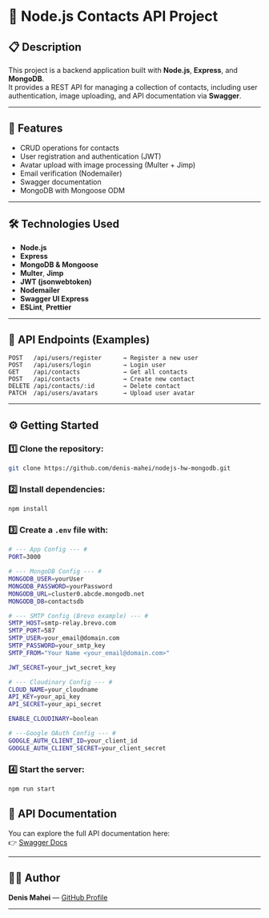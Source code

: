 # 🧠 Node.js Contacts API Project

## 📋 Description

This project is a backend application built with **Node.js**, **Express**, and **MongoDB**.  
It provides a REST API for managing a collection of contacts, including user authentication, image uploading, and API
documentation via **Swagger**.

---

## 🚀 Features

- CRUD operations for contacts
- User registration and authentication (JWT)
- Avatar upload with image processing (Multer + Jimp)
- Email verification (Nodemailer)
- Swagger documentation
- MongoDB with Mongoose ODM

---

## 🛠️ Technologies Used

- **Node.js**
- **Express**
- **MongoDB & Mongoose**
- **Multer**, **Jimp**
- **JWT (jsonwebtoken)**
- **Nodemailer**
- **Swagger UI Express**
- **ESLint**, **Prettier**

---

## 🧩 API Endpoints (Examples)

```
POST   /api/users/register      → Register a new user
POST   /api/users/login         → Login user
GET    /api/contacts            → Get all contacts
POST   /api/contacts            → Create new contact
DELETE /api/contacts/:id        → Delete contact
PATCH  /api/users/avatars       → Upload user avatar
```

---

## ⚙️ Getting Started

### 1️⃣ Clone the repository:

```bash
git clone https://github.com/denis-mahei/nodejs-hw-mongodb.git
```

### 2️⃣ Install dependencies:

```bash
npm install
```

### 3️⃣ Create a `.env` file with:

```bash
# --- App Config --- #
PORT=3000

# --- MongoDB Config --- #
MONGODB_USER=yourUser
MONGODB_PASSWORD=yourPassword
MONGODB_URL=cluster0.abcde.mongodb.net
MONGODB_DB=contactsdb

# --- SMTP Config (Brevo example) --- #
SMTP_HOST=smtp-relay.brevo.com
SMTP_PORT=587
SMTP_USER=your_email@domain.com
SMTP_PASSWORD=your_smtp_key
SMTP_FROM="Your Name <your_email@domain.com>"

JWT_SECRET=your_jwt_secret_key

# --- Cloudinary Config --- #
CLOUD_NAME=your_cloudname
API_KEY=your_api_key
API_SECRET=your_api_secret

ENABLE_CLOUDINARY=boolean

# ---Google OAuth Config --- #
GOOGLE_AUTH_CLIENT_ID=your_client_id
GOOGLE_AUTH_CLIENT_SECRET=your_client_secret
```

### 4️⃣ Start the server:

```bash
npm run start
```

## 📘 API Documentation

You can explore the full API documentation here:  
👉 [Swagger Docs](https://contacts-manager-kua7.onrender.com/api-docs/)

---

## 🧑‍💻 Author

**Denis Mahei** — [GitHub Profile](https://github.com/denis-mahei)

---
